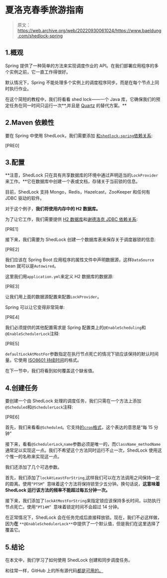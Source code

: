 # 夏洛克春季旅游指南

> 原文：<https://web.archive.org/web/20220930061024/https://www.baeldung.com/shedlock-spring>

## 1.概观

Spring 提供了一种简单的方法来实现调度作业的 API。在我们部署应用程序的多个实例之前，它一直工作得很好。

默认情况下，Spring 不能处理多个实例上的调度程序同步。而是在每个节点上同时执行作业。

在这个简短的教程中，我们将看看 shed lock——一个 Java 库，它确保我们的预定任务在同一时间只运行一次**,并且是 [Quartz](/web/20220626082247/https://www.baeldung.com/quartz) 的替代方案。**

## 2.Maven 依赖性

要在 Spring 中使用 ShedLock，我们需要添加 [和`shedlock-spring`依赖关系](https://web.archive.org/web/20220626082247/https://search.maven.org/search?q=g:net.javacrumbs.shedlock%20AND%20a:shedlock-spring&core=gav):

[PRE0]

## 3.配置

**注意，ShedLock 只在具有共享数据库的环境中通过声明适当的`LockProvider`来工作。**它在数据库中创建一个表或文档，存储关于当前锁的信息。

目前，ShedLock 支持 Mongo，Redis，Hazelcast，ZooKeeper 和任何有 JDBC 驱动的软件。

对于这个例子，**我们将使用内存中的 H2 数据库。**

为了让它工作，我们需要提供 [H2 数据库](https://web.archive.org/web/20220626082247/https://search.maven.org/search?q=g:com.h2database%20AND%20a:h2)和[谢德洛克 JDBC 依赖关系](https://web.archive.org/web/20220626082247/https://search.maven.org/search?q=g:net.javacrumbs.shedlock%20AND%20a:shedlock-provider-jdbc-template&core=gav):

[PRE1]

接下来，我们需要为 ShedLock 创建一个数据库表来保存关于调度器锁的信息:

[PRE2]

我们应该在 Spring Boot 应用程序的属性文件中声明数据源，这样`DataSource` bean 就可以是`Autowired`。

这里我们用`application.yml`来定义 H2 数据库的数据源:

[PRE3]

让我们用上面的数据源配置来配置`LockProvider`。

Spring 可以让它变得非常简单:

[PRE4]

我们必须提供的其他配置需求是 Spring 配置类上的`@EnableScheduling`和`@EnableSchedulerLock`注释:

[PRE5]

`defaultLockAtMostFor`参数指定在执行节点死亡的情况下锁应该保持的默认时间量。它使用 [ISO8601 持续时间](https://web.archive.org/web/20220626082247/https://en.wikipedia.org/wiki/ISO_8601#Durations)的格式。

在下一节中，我们将看到如何覆盖这个缺省值。

## 4.创建任务

要创建一个由 ShedLock 处理的调度任务，我们只需在一个方法上添加`@Scheduled`和`@SchedulerLock`注释:

[PRE6]

首先，我们来看看`@Scheduled`。它支持[的`cron`格式](https://web.archive.org/web/20220626082247/https://crontab.guru/)，这个表达的意思是“每 15 分钟”

接下来，看看`@SchedulerLock`,`name`参数必须是唯一的，而`ClassName_methodName`通常足以实现这一点。我们不希望这个方法同时运行不止一次，ShedLock 使用这个惟一的名称来实现这一点。

我们还添加了几个可选参数。

首先，我们添加了`lockAtLeastForString`,这样我们可以在方法调用之间保持一定的距离。使用`“PT5M” `意味着这个方法将保持锁至少五分钟。换句话说，**这意味着 ShedLock 运行该方法的频率不能超过每五分钟一次。**

接下来，我们添加了`lockAtMostForString`来指定锁应该保持多长时间，以防执行节点死亡。使用`“PT14M” `意味着锁定时间不会超过 14 分钟。

在正常情况下，ShedLock 会在任务完成后直接释放锁。现在，我们不必这样做，因为**在** `**@EnableSchedulerLock**`中提供了一个默认值，但是我们在这里选择了覆盖它。

## 5.结论

在本文中，我们学习了如何使用 ShedLock 创建和同步调度任务。

和往常一样，GitHub 上的所有源代码[都是可用的。](https://web.archive.org/web/20220626082247/https://github.com/eugenp/tutorials/tree/master/spring-boot-modules/spring-boot-libraries)